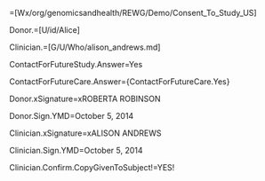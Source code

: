 =[Wx/org/genomicsandhealth/REWG/Demo/Consent_To_Study_US]

Donor.=[U/id/Alice]

Clinician.=[G/U/Who/alison_andrews.md]

ContactForFutureStudy.Answer=Yes

ContactForFutureCare.Answer={ContactForFutureCare.Yes}

Donor.xSignature=xROBERTA ROBINSON

Donor.Sign.YMD=October 5, 2014

Clinician.xSignature=xALISON ANDREWS

Clinician.Sign.YMD=October 5, 2014

Clinician.Confirm.CopyGivenToSubject!=YES!